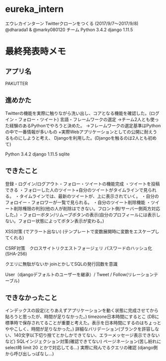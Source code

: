 # eureka_intern
エウレカインターン Twitterクローンをつくる
(2017/9/7〜2017/9/8)
@dharada1 & @marky080120 チーム
Python 3.4.2
django 1.11.5

# 最終発表時メモ

## アプリ名

PAKUTTER

## 進めかた

Twitterの機能を実際に触りながら洗い出し、コアとなる機能を確認した。(ログイン・フォロー・ツイート)
言語・フレームワークの選定
->チーム2人とも使った経験のあるPythonでやろうと決めた。
->フレームワークの選定基準はPythonの中で一番情報が多いもの
+実際Webアプリケーションとしての公開に耐えうるものにしようと考え、
Djangoを利用した。(Djangoを触るのは2人とも初めて)

Python 3.4.2
django 1.11.5
sqlite

## できたこと

登録・ログイン/ログアウト・フォロー・ツイートの機能完成
・ツイートを投稿できる
・フォローした人のツイート+自分のツイートがタイムラインで見られる。
・タイムラインでは、最新のツイートが、上に表示されていく。
・自分のフォロイー・フォロワーが一覧で見られる。
・自分のツイート削除機能
・ツイート削除権限の判別(他の人が削除はできない。フロント側/サーバー側両方対応した。)
・フォローボタン/リムーブボタンの表示(自分のプロフィールには表示しない。フォロー状態によってボタン表示が変わる。)

XSS対策 (<script>alert();</script>でアラート出ない)
(テンプレートで変数展開時に変数をエスケープしてくれる)

CSRF対策　クロスサイトリクエストフォージェリ
パスワードのハッシュ化(SHA-256)

クエリに無駄がないか joinとかしてSQLの発行回数を意識

User（djangoデフォルトのユーザーを継承）/ Tweet / Follow(リレーションテーブル)

## できなかったこと

インデックスの設定(とりあえずアプリケーションを動く状態に完成させてから貼ろうと思ったが、時間が足りなかった。)
timezone日本時間にするとこ
(DBに標準時で保存されてることが重要と考えた。表示を日本時間にするのはちょっとややこしく、時間が足りなかった。)
詳細なバリデーション(ブランクを許容しない、140文字以下切り捨てとかしかできてない、エラーメッセージ表示できないなど)
SQLインジェクション対策(確認できてない)
ページネーション(苦し紛れに select時 limit 20 とかで対応してる...)
実際に飛んでるクエリの確認 (django側から呼び出しっぱなし...)

